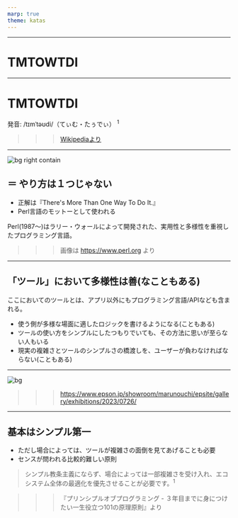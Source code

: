 ```yaml
---
marp: true
theme: katas
---
```

<!-- 
size: 16:9
paginate: true
-->
<!-- header: 勉強会#-->
<script type="module">
  import mermaid from 'https://cdn.jsdelivr.net/npm/mermaid@10/dist/mermaid.esm.min.mjs';
  mermaid.initialize({ startOnLoad: true });
</script>

<!-- 今日は数ある原理原則の中でもとびきり難しいものを紹介します -->

---

# TMTOWTDI

---

# TMTOWTDI

発音: /tɪmˈtəʊdi/（てぃむ・たぅでぃ） $^1$

>>> [Wikipediaより](https://en.wiktionary.org/wiki/TMTOWTDI)

---

![bg right contain](https://cdn.perl.org/perlweb/images/icons/header_camel.png)

## ＝ やり方は１つじゃない

* 正解は『There's More Than One Way To Do It.』
* Perl言語のモットーとして使われる

Perl(1987〜)はラリー・ウォールによって開発された、実用性と多様性を重視したプログラミング言語。

>>>  画像は https://www.perl.org より

<!-- Perlはまだ死んでいない。5.38.0が2023年7月02日にリリースされている -->

---

## 「ツール」において多様性は善(なこともある)

ここにおいてのツールとは、アプリ以外にもプログラミング言語/APIなども含まれる。

* 使う側が多様な場面に適したロジックを書けるようになる(こともある)
* ツールの使い方をシンプルにしたつもりでいても、その方法に思いが至らない人もいる
* 現実の複雑さとツールのシンプルさの橋渡しを、ユーザーが負わなければならない(こともある)

---

![bg](https://www.epson.jp/showroom/marunouchi/epsite/gallery/exhibitions/2023/0726/images/pht_art.jpg)

>>> https://www.epson.jp/showroom/marunouchi/epsite/gallery/exhibitions/2023/0726/

---

## 基本はシンプル第一

* ただし場合によっては、ツールが複雑さの面倒を見てあげることも必要
* センスが問われる比較的難しい原則

> シンプル教条主義にならず、場合によっては一部複雑さを受け入れ、エコシステム全体の最適化を優先させることが必要です。$^1$

>>> 『プリンシプルオブプログラミング - ３年目までに身につけたい一生役立つ101の原理原則』より
